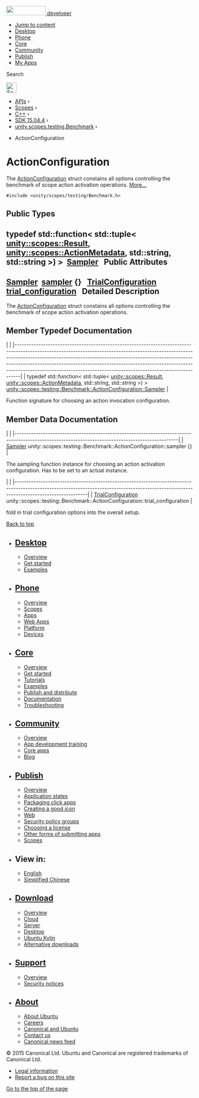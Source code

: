 <a href="https://developer.ubuntu.com/" class="logo-ubuntu"><img src="https://developer.ubuntu.com/assets/sites/ubuntu/latest/u/img/logos/logo-ubuntu-orange.svg" width="106" height="25" /> <span>developer</span></a>

-   [Jump to content](index.html#main-content)
-   [Desktop](https://developer.ubuntu.com/en/desktop/)
-   [Phone](https://developer.ubuntu.com/en/phone/)
-   [Core](https://developer.ubuntu.com/core)
-   [Community](https://developer.ubuntu.com/en/community/)
-   [Publish](https://developer.ubuntu.com/en/publish/)
-   [My Apps](https://myapps.developer.ubuntu.com/)

Search

<img src="https://developer.ubuntu.com/assets/sites/ubuntu/latest/u/img/search-white.svg" alt="Search" height="28" />

-   [APIs](../../../../index.html) ›
-   [Scopes](../../../index.html) ›
-   [C++](../../index.html) ›
-   [SDK 15.04.4](../index.html) ›
-   [unity.scopes.testing.Benchmark](../unity.scopes.testing.Benchmark/index.html) ›

<!-- -->

-   ActionConfiguration

ActionConfiguration
===================

The <a href="index.html" class="el" title="The ActionConfiguration struct constains all options controlling the benchmark of scope action activa...">ActionConfiguration</a> struct constains all options controlling the benchmark of scope action activation operations. [More...](index.html#details)

`#include <unity/scopes/testing/Benchmark.h>`

<span id="pub-types"></span> Public Types
-----------------------------------------

typedef std::function&lt; std::tuple&lt; <a href="../unity.scopes.Result/index.html" class="el">unity::scopes::Result</a>, <a href="../unity.scopes.ActionMetadata/index.html" class="el">unity::scopes::ActionMetadata</a>, std::string, std::string &gt;) &gt; 
<a href="index.html#ae19d4beb525c9a294a62e57cac271b78" class="el">Sampler</a>
 
<span id="pub-attribs"></span> Public Attributes
------------------------------------------------

<a href="index.html#ae19d4beb525c9a294a62e57cac271b78" class="el">Sampler</a> 
<a href="index.html#acd2351295122c55b350631d2b4619f18" class="el">sampler</a> {}
 
<a href="../unity.scopes.testing.Benchmark.TrialConfiguration/index.html" class="el">TrialConfiguration</a> 
<a href="index.html#afe76469ab9fadfe40a6de86188060fd5" class="el">trial_configuration</a>
 
<span id="details"></span>
Detailed Description
--------------------

The <a href="index.html" class="el" title="The ActionConfiguration struct constains all options controlling the benchmark of scope action activa...">ActionConfiguration</a> struct constains all options controlling the benchmark of scope action activation operations.

Member Typedef Documentation
----------------------------

<span id="ae19d4beb525c9a294a62e57cac271b78" class="anchor"></span>
|                                                                                                                                                                                                                                                                                                                                                                                                        |
|--------------------------------------------------------------------------------------------------------------------------------------------------------------------------------------------------------------------------------------------------------------------------------------------------------------------------------------------------------------------------------------------------------|
| typedef std::function&lt; std::tuple&lt; <a href="../unity.scopes.Result/index.html" class="el">unity::scopes::Result</a>, <a href="../unity.scopes.ActionMetadata/index.html" class="el">unity::scopes::ActionMetadata</a>, std::string, std::string &gt;) &gt; <a href="index.html#ae19d4beb525c9a294a62e57cac271b78" class="el">unity::scopes::testing::Benchmark::ActionConfiguration::Sampler</a> |

Function signature for choosing an action invocation configuration.

Member Data Documentation
-------------------------

<span id="acd2351295122c55b350631d2b4619f18" class="anchor"></span>
|                                                                                                                                                  |
|--------------------------------------------------------------------------------------------------------------------------------------------------|
| <a href="index.html#ae19d4beb525c9a294a62e57cac271b78" class="el">Sampler</a> unity::scopes::testing::Benchmark::ActionConfiguration::sampler {} |

The sampling function instance for choosing an action activation configuration. Has to be set to an actual instance.

<span id="afe76469ab9fadfe40a6de86188060fd5" class="anchor"></span>
|                                                                                                                                                                                          |
|------------------------------------------------------------------------------------------------------------------------------------------------------------------------------------------|
| <a href="../unity.scopes.testing.Benchmark.TrialConfiguration/index.html" class="el">TrialConfiguration</a> unity::scopes::testing::Benchmark::ActionConfiguration::trial\_configuration |

fold in trial configuration options into the overall setup.

[Back to top](index.html#)

-   [Desktop](https://developer.ubuntu.com/en/desktop/)
    ---------------------------------------------------

    -   [Overview](https://developer.ubuntu.com/en/desktop/)
    -   [Get started](http://snapcraft.io/?utm_source=developer.ubuntu.com&utm_medium=devportal&utm_term=snaps%20snapcraft%20desktop&utm_content=menu&utm_campaign=duc_snappers)
    -   [Examples](https://github.com/ubuntu/snappy-playpen)

-   [Phone](https://developer.ubuntu.com/en/phone/)
    -----------------------------------------------

    -   [Overview](https://developer.ubuntu.com/en/phone/)
    -   [Scopes](https://developer.ubuntu.com/en/phone/scopes/)
    -   [Apps](https://developer.ubuntu.com/en/phone/apps/)
    -   [Web Apps](https://developer.ubuntu.com/en/phone/web/)
    -   [Platform](https://developer.ubuntu.com/en/phone/platform/)
    -   [Devices](https://developer.ubuntu.com/en/phone/devices/)

-   [Core](https://developer.ubuntu.com/core)
    -----------------------------------------

    -   [Overview](https://developer.ubuntu.com/core)
    -   [Get started](https://developer.ubuntu.com/core/get-started)
    -   [Tutorials](https://developer.ubuntu.com/core/tutorials)
    -   [Examples](https://developer.ubuntu.com/core/examples)
    -   [Publish and distribute](https://developer.ubuntu.com/core/publish-and-distribute)
    -   [Documentation](https://developer.ubuntu.com/core/documentation)
    -   [Troubleshooting](https://developer.ubuntu.com/core/troubleshooting)

-   [Community](https://developer.ubuntu.com/en/community/)
    -------------------------------------------------------

    -   [Overview](https://developer.ubuntu.com/en/community/)
    -   [App development training](https://developer.ubuntu.com/en/community/training/)
    -   [Core apps](https://developer.ubuntu.com/en/community/core-apps/)
    -   [Blog](https://developer.ubuntu.com/en/community/blog/)

-   [Publish](https://developer.ubuntu.com/en/publish/)
    ---------------------------------------------------

    -   [Overview](https://developer.ubuntu.com/en/publish/)
    -   [Application states](https://developer.ubuntu.com/en/publish/application-states/)
    -   [Packaging click apps](https://developer.ubuntu.com/en/publish/packaging-click-apps/)
    -   [Creating a good icon](https://developer.ubuntu.com/en/publish/creating-a-good-icon/)
    -   [Web](https://developer.ubuntu.com/en/publish/web/)
    -   [Security policy groups](https://developer.ubuntu.com/en/publish/security-policy-groups/)
    -   [Choosing a license](https://developer.ubuntu.com/en/publish/choosing-a-license/)
    -   [Other forms of submitting apps](https://developer.ubuntu.com/en/publish/other-forms-of-submitting-apps/)
    -   [Scopes](https://developer.ubuntu.com/en/publish/scopes/)

-   View in:
    --------

    -   [English](index.html "Change to language: English")
    -   [Simplified Chinese](index.html "Change to language: Simplified Chinese")

-   [Download](http://ubuntu.com/download/)
    ---------------------------------------

    -   [Overview](http://ubuntu.com/download)
    -   [Cloud](http://ubuntu.com/download/cloud)
    -   [Server](http://ubuntu.com/download/server)
    -   [Desktop](http://ubuntu.com/download/desktop)
    -   [Ubuntu Kylin](http://ubuntu.com/download/ubuntu-kylin)
    -   [Alternative downloads](http://ubuntu.com/download/alternative-downloads)

-   [Support](http://ubuntu.com/support/)
    -------------------------------------

    -   [Overview](http://ubuntu.com/support)
    -   [Security notices](http://www.ubuntu.com/usn/)

-   [About](http://ubuntu.com/about/)
    ---------------------------------

    -   [About Ubuntu](http://ubuntu.com/about/about-ubuntu)
    -   [Careers](http://www.canonical.com/careers)
    -   [Canonical and Ubuntu](http://ubuntu.com/about/canonical-and-ubuntu)
    -   [Contact us](http://ubuntu.com/about/contact-us)
    -   [Canonical news feed](http://insights.ubuntu.com/feed/)

© 2015 Canonical Ltd. Ubuntu and Canonical are registered trademarks of Canonical Ltd.

-   [Legal information](http://www.ubuntu.com/legal)
-   [Report a bug on this site](https://bugs.launchpad.net/developer-ubuntu-com/)

<span class="accessibility-aid">[Go to the top of the page](index.html#)</span>
